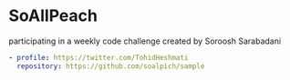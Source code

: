 # SoAllPeach
participating in a weekly code challenge created by Soroosh Sarabadani

```yaml
- profile: https://twitter.com/TohidHeshmati
  repository: https://github.com/soalpich/sample
```

